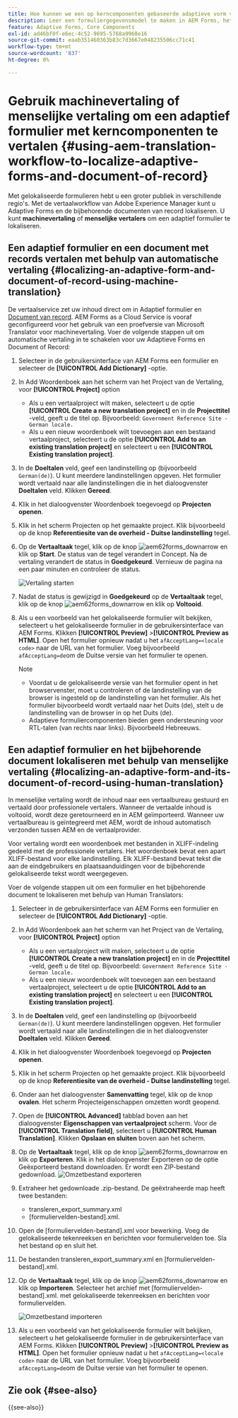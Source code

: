 ```yaml
---
title: Hoe kunnen we een op kerncomponenten gebaseerde adaptieve vorm vertalen?
description: Leer een formuliergegevensmodel te maken in AEM Forms, het model te testen met voorbeeldgegevens en services en verschillende opties voor een model te configureren.
feature: Adaptive Forms, Core Components
exl-id: ad46bf0f-e6ec-4c52-9695-5768a9968e16
source-git-commit: eaab351460363b83c7d3667e048235506cc71c41
workflow-type: tm+mt
source-wordcount: '837'
ht-degree: 0%

---
```


# Gebruik machinevertaling of menselijke vertaling om een adaptief formulier met kerncomponenten te vertalen {#using-aem-translation-workflow-to-localize-adaptive-forms-and-document-of-record}

Met gelokaliseerde formulieren hebt u een groter publiek in verschillende regio&#39;s. Met de vertaalworkflow van Adobe Experience Manager kunt u Adaptive Forms en de bijbehorende documenten van record lokaliseren. U kunt **machinevertaling** of **menselijke vertalers** om een adaptief formulier te lokaliseren.

## Een adaptief formulier en een document met records vertalen met behulp van automatische vertaling {#localizing-an-adaptive-form-and-document-of-record-using-machine-translation}

De vertaalservice zet uw inhoud direct om in Adaptief formulier en [Document van record](/help/forms/generate-document-of-record-core-components.md). AEM Forms as a Cloud Service is vooraf geconfigureerd voor het gebruik van een proefversie van Microsoft Translator voor machinevertaling. Voer de volgende stappen uit om automatische vertaling in te schakelen voor uw Adaptieve Forms en Document of Record:

1. Selecteer in de gebruikersinterface van AEM Forms een formulier en selecteer de **[!UICONTROL Add Dictionary]** -optie.
1. In Add Woordenboek aan het scherm van het Project van de Vertaling, voor **[!UICONTROL Project]** option

   * Als u een vertaalproject wilt maken, selecteert u de optie **[!UICONTROL Create a new translation project]** en in de **Projecttitel** -veld, geeft u de titel op. Bijvoorbeeld: `Government Reference Site - German locale.`
   * Als u een nieuw woordenboek wilt toevoegen aan een bestaand vertaalproject, selecteert u de optie **[!UICONTROL Add to an existing translation project]** en selecteert u een **[!UICONTROL Existing translation project]**.
1. In de **Doeltalen** veld, geef een landinstelling op (bijvoorbeeld `German(de)`). U kunt meerdere landinstellingen opgeven. Het formulier wordt vertaald naar alle landinstellingen die in het dialoogvenster **Doeltalen** veld. Klikken **Gereed**.
1. Klik in het dialoogvenster Woordenboek toegevoegd op **Projecten openen**.
1. Klik in het scherm Projecten op het gemaakte project. Klik bijvoorbeeld op de knop **Referentiesite van de overheid - Duitse landinstelling** tegel.
1. Op de **Vertaaltaak** tegel, klik op de knop ![aem62forms_downarrow](assets/aem62forms_downarrow.png) en klik op **Start**. De status van de tegel verandert in Concept. Na de vertaling verandert de status in **Goedgekeurd**. Vernieuw de pagina na een paar minuten en controleer de status.

   ![Vertaling starten](/help/forms/assets/adaptive-forms-core-components-start-translation.png)
1. Nadat de status is gewijzigd in **Goedgekeurd** op de **Vertaaltaak** tegel, klik op de knop ![aem62forms_downarrow](assets/aem62forms_downarrow.png) en klik op **Voltooid**.

1. Als u een voorbeeld van het gelokaliseerde formulier wilt bekijken, selecteert u het gelokaliseerde formulier in de gebruikersinterface van AEM Forms. Klikken **[!UICONTROL Preview]** >**[!UICONTROL Preview as HTML]**. Open het formulier opnieuw nadat u het `afAcceptLang=<locale code>` naar de URL van het formulier. Voeg bijvoorbeeld `afAcceptLang=de`om de Duitse versie van het formulier te openen.


   >[!NOTE]
   >
   >* Voordat u de gelokaliseerde versie van het formulier opent in het browservenster, moet u controleren of de landinstelling van de browser is ingesteld op de landinstelling van het formulier. Als het formulier bijvoorbeeld wordt vertaald naar het Duits (de), stelt u de landinstelling van de browser in op het Duits (de).
   >* Adaptieve formuliercomponenten bieden geen ondersteuning voor RTL-talen (van rechts naar links). Bijvoorbeeld Hebreeuws.

<!-- 
   Along with the Adaptive form, the auto-generated document of record is also localized.

   For more information on Document of Record settings and configuration, see:

   [Document of Record Template](/help/forms/using/generate-document-of-record-for-non-xfa-based-adaptive-forms.md#p-document-of-record-template-configuration-p)

   [Document of Record settings](/help/forms/using/generate-document-of-record-for-non-xfa-based-adaptive-forms.md#p-document-of-record-settings-p)

1. [Customize the branding information of the document of record](/help/forms/using/generate-document-of-record-for-non-xfa-based-adaptive-forms.md) and ensure that the browser locale is set to the same language to which you have localized the Adaptive Form using machine language. The browser locale helps localize the branding information in the document of record.
1. To view the localized document of record, select Generate Preview. The document of record PDF is generated and opened in a new tab in your browser.

-->

## Een adaptief formulier en het bijbehorende document lokaliseren met behulp van menselijke vertaling {#localizing-an-adaptive-form-and-its-document-of-record-using-human-translation}

In menselijke vertaling wordt de inhoud naar een vertaalbureau gestuurd en vertaald door professionele vertalers. Wanneer de vertaalde inhoud is voltooid, wordt deze geretourneerd en in AEM geïmporteerd. Wanneer uw vertaalbureau is geïntegreerd met AEM, wordt de inhoud automatisch verzonden tussen AEM en de vertaalprovider.

Voor vertaling wordt een woordenboek met bestanden in XLIFF-indeling gedeeld met de professionele vertalers. Het woordenboek bevat een apart XLIFF-bestand voor elke landinstelling. Elk XLIFF-bestand bevat tekst die aan de eindgebruikers en plaatsaanduidingen voor de bijbehorende gelokaliseerde tekst wordt weergegeven.

Voer de volgende stappen uit om een formulier en het bijbehorende document te lokaliseren met behulp van Human Translators:

1. Selecteer in de gebruikersinterface van AEM Forms een formulier en selecteer de **[!UICONTROL Add Dictionary]** -optie.
1. In Add Woordenboek aan het scherm van het Project van de Vertaling, voor **[!UICONTROL Project]** option

   * Als u een vertaalproject wilt maken, selecteert u de optie **[!UICONTROL Create a new translation project]** en in de **Projecttitel** -veld, geeft u de titel op. Bijvoorbeeld: `Government Reference Site - German locale.`
   * Als u een nieuw woordenboek wilt toevoegen aan een bestaand vertaalproject, selecteert u de optie **[!UICONTROL Add to an existing translation project]** en selecteert u een **[!UICONTROL Existing translation project]**.
1. In de **Doeltalen** veld, geef een landinstelling op (bijvoorbeeld `German(de)`). U kunt meerdere landinstellingen opgeven. Het formulier wordt vertaald naar alle landinstellingen die in het dialoogvenster **Doeltalen** veld. Klikken **Gereed**.
1. Klik in het dialoogvenster Woordenboek toegevoegd op **Projecten openen**.
1. Klik in het scherm Projecten op het gemaakte project. Klik bijvoorbeeld op de knop **Referentiesite van de overheid - Duitse landinstelling** tegel.
1. Onder aan het dialoogvenster **Samenvatting** tegel, klik op de knop **ovalen**. Het scherm Projecteigenschappen omzetten wordt geopend.
1. Open de **[!UICONTROL Advanced]** tabblad boven aan het dialoogvenster **Eigenschappen van vertaalproject** scherm. Voor de **[!UICONTROL Translation field]**, selecteert u **[!UICONTROL Human Translation]**. Klikken **Opslaan en sluiten** boven aan het scherm.
1. Op de **Vertaaltaak** tegel, klik op de knop ![aem62forms_downarrow](assets/aem62forms_downarrow.png) en klik op **Exporteren**. Klik in het dialoogvenster Exporteren op de optie Geëxporteerd bestand downloaden. Er wordt een ZIP-bestand gedownload.
   ![Omzetbestand exporteren](/help/forms/assets/adaptive-forms-core-components-start-translation-export.png)
1. Extraheer het gedownloade .zip-bestand. De geëxtraheerde map heeft twee bestanden:
   * transleren_export_summary.xml
   * [formuliervelden-bestand].xml.
1. Open de [formuliervelden-bestand].xml voor bewerking. Voeg de gelokaliseerde tekenreeksen en berichten voor formuliervelden toe. Sla het bestand op en sluit het.
1. De bestanden transleren_export_summary.xml en [formuliervelden-bestand].xml.
1. Op de **Vertaaltaak** tegel, klik op de knop ![aem62forms_downarrow](assets/aem62forms_downarrow.png) en klik op **Importeren**. Selecteer het archief met [formuliervelden-bestand].xml. met gelokaliseerde tekenreeksen en berichten voor formuliervelden.

   ![Omzetbestand importeren](/help/forms/assets/adaptive-forms-core-components-start-translation-import.png)

1. Als u een voorbeeld van het gelokaliseerde formulier wilt bekijken, selecteert u het gelokaliseerde formulier in de gebruikersinterface van AEM Forms. Klikken **[!UICONTROL Preview]** >**[!UICONTROL Preview as HTML]**. Open het formulier opnieuw nadat u het `afAcceptLang=<locale code>` naar de URL van het formulier. Voeg bijvoorbeeld `afAcceptLang=de`om de Duitse versie van het formulier te openen.

## Zie ook {#see-also}

{{see-also}}